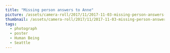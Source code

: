 ```yaml
---
title: "Missing person answers to Anne"
picture: /assets/camera-roll/2017/11/2017-11-03-missing-person-answers-to-anne/20171103_220049484_iOS.jpg
thumbnail: /assets/camera-roll/2017/11/2017-11-03-missing-person-answers-to-anne/20171103_220049484_iOS-thumbnail.jpg
tags:
  - photograph
  - poster
  - Human Being
  - Seattle
---
```

